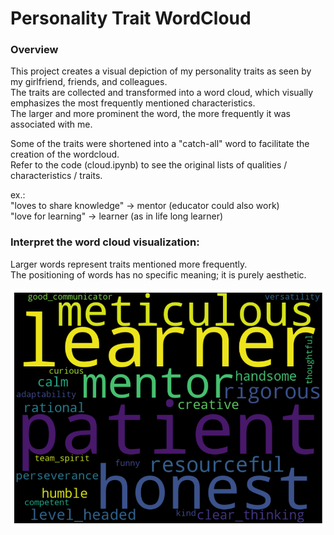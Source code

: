# Personality Trait WordCloud
### Overview
This project creates a visual depiction of my personality traits as seen by my girlfriend, friends, and colleagues.  
The traits are collected and transformed into a word cloud, which visually emphasizes the most frequently mentioned characteristics.  
The larger and more prominent the word, the more frequently it was associated with me.

Some of the traits were shortened into a "catch-all" word to facilitate the creation of the wordcloud.  
Refer to the code (cloud.ipynb) to see the original lists of qualities / characteristics / traits.

ex.:  
"loves to share knowledge" -> mentor (educator could also work)  
"love for learning" -> learner (as in life long learner)


### Interpret the word cloud visualization:
Larger words represent traits mentioned more frequently.  
The positioning of words has no specific meaning; it is purely aesthetic.  

![Word Cloud](https://github.com/ReneDussault/wordcloud/blob/main/wordcloud.png)
